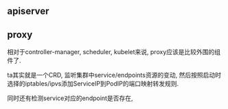 ## apiserver



## proxy

相对于controller-manager, scheduler, kubelet来说, proxy应该是比较外围的组件了.

ta其实就是一个CRD, 监听集群中service/endpoints资源的变动, 然后按照启动时选择的iptables/ipvs添加ServiceIP到PodIP的端口映射转发规则.

同时还有检测service对应的endpoint是否存在, 